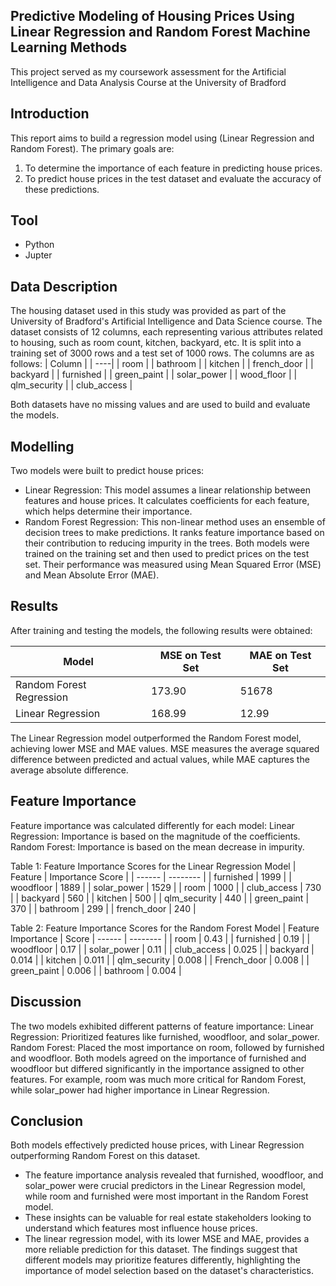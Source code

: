 ## Predictive Modeling of Housing Prices Using Linear Regression and Random Forest Machine Learning Methods
This project served as my coursework assessment for the Artificial Intelligence and Data Analysis Course at the University of Bradford

## Introduction
This report aims to build a regression model using (Linear Regression and Random Forest). The primary goals are:
1. To determine the importance of each feature in predicting house prices.
2. To predict house prices in the test dataset and evaluate the accuracy of these predictions.
   
## Tool 
- Python
- Jupter

## Data Description
The housing dataset used in this study was provided as part of the University of Bradford's Artificial Intelligence and Data Science course. The dataset consists of 12 columns, each representing various attributes related to housing, such as room count, kitchen, backyard, etc. It is split into a training set of 3000 rows and a test set of 1000 rows.
The columns are as follows:
| Column |
| ----| 
| room |
| bathroom |
| kitchen |
| french_door |
| backyard |
| furnished |
| green_paint |
| solar_power |
| wood_floor |
| qlm_security | 
| club_access |

Both datasets have no missing values and are used to build and evaluate the models.

## Modelling
Two models were built to predict house prices:
- Linear Regression: This model assumes a linear relationship between features and house prices. It calculates coefficients for each feature, which helps determine their importance.
- Random Forest Regression: This non-linear method uses an ensemble of decision trees to make predictions. It ranks feature importance based on their contribution to reducing impurity in the trees.
Both models were trained on the training set and then used to predict prices on the test set. Their performance was measured using Mean Squared Error (MSE) and Mean Absolute Error (MAE).

## Results
After training and testing the models, the following results were obtained:

|  Model	 |  MSE on Test Set   |	 MAE on Test Set |
| ------ | --------   | ---------- |
| Random Forest Regression   |  173.90	     | 51678 |
| Linear Regression        	 |  168.99      | 12.99 |

The Linear Regression model outperformed the Random Forest model, achieving lower MSE and MAE values. MSE measures the average squared difference between predicted and actual values, while MAE captures the average absolute difference.

## Feature Importance
Feature importance was calculated differently for each model:
Linear Regression: Importance is based on the magnitude of the coefficients.
Random Forest: Importance is based on the mean decrease in impurity.

Table 1: Feature Importance Scores for the Linear Regression Model 
| Feature	| Importance Score |
| ------ | --------   | 
| furnished |	1999  |
| woodfloor	| 1889 |
| solar_power |	1529 |
| room	| 1000 |
| club_access |	730 |
| backyard | 560 |
| kitchen	| 500 |
| qlm_security |	440 |
| green_paint |	370 |
| bathroom	| 299 |
| french_door	| 240 |

Table 2: Feature Importance Scores for the Random Forest Model
|  Feature	Importance    | Score
| ------ | --------   | 
|  room	   |  0.43    | 
| furnished	   | 0.19    | 
| woodfloor    | 	0.17    | 
| solar_power	   | 0.11    | 
| club_access    | 	0.025    | 
| backyard	   | 0.014    | 
| kitchen	   | 0.011    | 
| qlm_security	   | 0.008    | 
| French_door	   | 0.008    | 
| green_paint	   |  0.006    | 
| bathroom	   | 0.004    | 

## Discussion
The two models exhibited different patterns of feature importance:
Linear Regression: Prioritized features like furnished, woodfloor, and solar_power.
Random Forest: Placed the most importance on room, followed by furnished and woodfloor.
Both models agreed on the importance of furnished and woodfloor but differed significantly in the importance assigned to other features. For example, room was much more critical for Random Forest, while solar_power had higher importance in Linear Regression.

## Conclusion
Both models effectively predicted house prices, with Linear Regression outperforming Random Forest on this dataset.
- The feature importance analysis revealed that furnished, woodfloor, and solar_power were crucial predictors in the Linear Regression model, while room and furnished were most important in the Random Forest model.
- These insights can be valuable for real estate stakeholders looking to understand which features most influence house prices.
- The linear regression model, with its lower MSE and MAE, provides a more reliable prediction for this dataset. The findings suggest that different models may prioritize features differently, highlighting the importance of model selection based on the dataset's characteristics.







